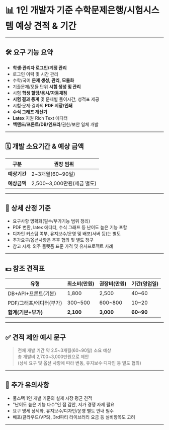 # 📊 1인 개발자 기준 수학문제은행/시험시스템 예상 견적 & 기간

---

## 🛠️ 요구 기능 요약

- **학생·관리자 로그인/계정 관리**
- 로그인 이력 및 시간 관리
- 수학/국어 **문제 생성, 관리, 모듈화**
- 기출문제/모듈 단위 **시험 생성 및 관리**
- 시험 **학생 할당/응시/자동채점**
- **시험 결과 통계** 및 문제별 풀이시간, 성적표 제공
- 시험·문제·결과의 **PDF 저장/인쇄**
- **수식 그래프 계산기**
- **Latex** 지원 Rich Text 에디터
- **백엔드/프론트/DB/인프라**/권한/보안 일체 개발

---

## 🗓️ 개발 소요기간 & 예상 금액

| 구분         | 권장 범위                  |
| ------------ | -------------------------- |
| **예상기간** | 2~3개월(60~90일)           |
| **예상금액** | 2,500~3,000만원(세금 별도) |

---

## 📌 상세 산정 기준

- 요구사항 명확화(필수/부가기능 범위 정리)
- PDF 변환, latex 에디터, 수식 그래프 등 난이도 높은 기능 포함
- 디자인 커스텀 여부, 유지보수/운영 및 배포(서버 등)는 별도
- 추가요구/옵션사항은 추후 협의 및 별도 청구
- 참고 시세: 외주 플랫폼 표준 가격 및 유사프로젝트 사례

---

## 💵 참조 견적표

| 유형                    | 최소비(만원) | 권장비(만원) | 기간(영업일) |
| ----------------------- | ------------ | ------------ | ------------ |
| DB+API+프론트(기본)     | 1,800        | 2,500        | 40~60        |
| PDF/그래프/에디터(부가) | 300~500      | 600~800      | 10~20        |
| **합계(기본+부가)**     | **2,100**    | **3,000**    | **60~90**    |

---

## ✅ 견적 제안 예시 문구

> 전체 개발 기간 약 2.5~3개월(60~90일) 소요 예상  
> 총 개발비 2,700~3,000만원으로 제안  
> (상세 요구 및 옵션 사항에 따라 변동, 유지보수·디자인 등 별도 협의)

---

## 🔖 추가 유의사항

- 풀스택 1인 개발 기준의 실제 시장 평균 견적
- "난이도 높은 기능 다수"인 점 감안, 저가 경쟁 자제 필요
- 요구 명세 상세화, 유지보수/디자인/운영 별도 안내 필수
- 배포(클라우드/VPS), 3rd파티 라이브러리 요금 등 실비항목도 고려

---
